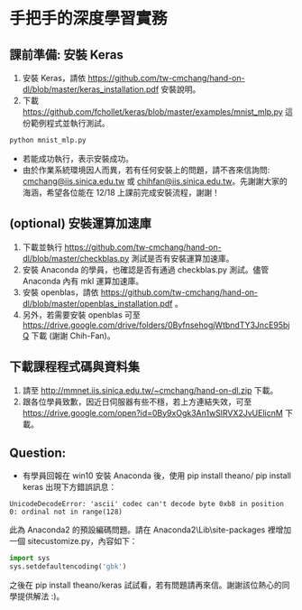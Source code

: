 # 手把手的深度學習實務
## 課前準備: 安裝 Keras
1. 安裝 Keras，請依 https://github.com/tw-cmchang/hand-on-dl/blob/master/keras_installation.pdf 安裝說明。
2. 下載 https://github.com/fchollet/keras/blob/master/examples/mnist_mlp.py 這份範例程式並執行測試。
```python
python mnist_mlp.py
```
+ 若能成功執行，表示安裝成功。
+ 由於作業系統環境因人而異，若有任何安裝上的問題，請不吝來信詢問: cmchang@iis.sinica.edu.tw 或 chihfan@iis.sinica.edu.tw。先謝謝大家的海涵，希望各位能在 12/18 上課前完成安裝流程，謝謝！

## (optional) 安裝運算加速庫
1. 下載並執行 https://github.com/tw-cmchang/hand-on-dl/blob/master/checkblas.py 測試是否有安裝運算加速庫。
2. 安裝 Anaconda 的學員，也確認是否有通過 checkblas.py 測試。儘管 Anaconda 內有 mkl 運算加速庫。
3. 安裝 openblas，請依 https://github.com/tw-cmchang/hand-on-dl/blob/master/openblas_installation.pdf 。
4. 另外，若需要安裝 openblas 可至 https://drive.google.com/drive/folders/0ByfnsehogjWtbndTY3JncE95bjQ 下載 (謝謝 Chih-Fan)。

## 下載課程程式碼與資料集
1. 請至 http://mmnet.iis.sinica.edu.tw/~cmchang/hand-on-dl.zip 下載。
2. 跟各位學員致歉，因近日伺服器有些不穩，若上方連結失效，可至 https://drive.google.com/open?id=0By9xOgk3An1wSlRVX2JvUElicnM 下載。

## Question:
+ 有學員回報在 win10 安裝 Anaconda 後，使用 pip install theano/ pip install keras 出現下方錯誤訊息：
```pyhon
UnicodeDecodeError: 'ascii' codec can't decode byte 0xb8 in position 0: ordinal not in range(128)
```
此為 Anaconda2 的預設編碼問題。請在 Anaconda2\Lib\site-packages 裡增加一個 sitecustomize.py，內容如下：
```python
import sys 
sys.setdefaultencoding('gbk')
```
之後在 pip install theano/keras 試試看，若有問題請再來信。謝謝該位熱心的同學提供解法 :)。

